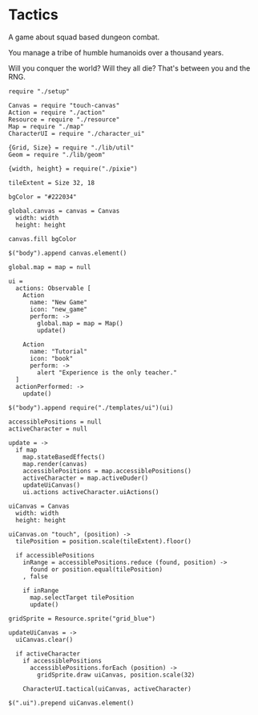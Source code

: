 Tactics
=======

A game about squad based dungeon combat.

You manage a tribe of humble humanoids over a thousand years.

Will you conquer the world? Will they all die? That's between you and the RNG.

    require "./setup"

    Canvas = require "touch-canvas"
    Action = require "./action"
    Resource = require "./resource"
    Map = require "./map"
    CharacterUI = require "./character_ui"

    {Grid, Size} = require "./lib/util"
    Geom = require "./lib/geom"

    {width, height} = require("./pixie")

    tileExtent = Size 32, 18

    bgColor = "#222034"

    global.canvas = canvas = Canvas
      width: width
      height: height

    canvas.fill bgColor

    $("body").append canvas.element()

    global.map = map = null

    ui =
      actions: Observable [
        Action
          name: "New Game"
          icon: "new_game"
          perform: ->
            global.map = map = Map()
            update()

        Action
          name: "Tutorial"
          icon: "book"
          perform: ->
            alert "Experience is the only teacher."
      ]
      actionPerformed: ->
        update()

    $("body").append require("./templates/ui")(ui)

    accessiblePositions = null
    activeCharacter = null

    update = ->
      if map
        map.stateBasedEffects()
        map.render(canvas)
        accessiblePositions = map.accessiblePositions()
        activeCharacter = map.activeDuder()
        updateUiCanvas()
        ui.actions activeCharacter.uiActions()

    uiCanvas = Canvas
      width: width
      height: height

    uiCanvas.on "touch", (position) ->
      tilePosition = position.scale(tileExtent).floor()

      if accessiblePositions
        inRange = accessiblePositions.reduce (found, position) ->
          found or position.equal(tilePosition)
        , false

        if inRange
          map.selectTarget tilePosition
          update()

    gridSprite = Resource.sprite("grid_blue")

    updateUiCanvas = ->
      uiCanvas.clear()

      if activeCharacter
        if accessiblePositions
          accessiblePositions.forEach (position) ->
            gridSprite.draw uiCanvas, position.scale(32)

        CharacterUI.tactical(uiCanvas, activeCharacter)

    $(".ui").prepend uiCanvas.element()
